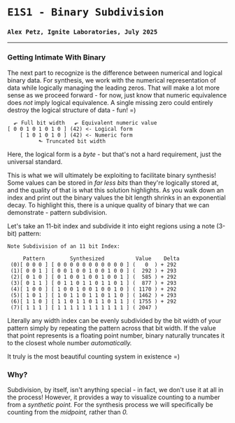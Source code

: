 # `E1S1 - Binary Subdivision`
### `Alex Petz, Ignite Laboratories, July 2025`

---

### Getting Intimate With Binary
The next part to recognize is the difference between numerical and logical binary data.  For synthesis, we work
with the numerical representation of data while logically managing the leading zeros.  That will make a lot
more sense as we proceed forward - for now, just know that numeric equivalence does _not_ imply logical equivalence.
A single missing zero could entirely destroy the logical structure of data - fun! =)

      ⬐ Full bit width   ⬐ Equivalent numeric value
    [ 0 0 1 0 1 0 1 0 ] (42) <- Logical form
        [ 1 0 1 0 1 0 ] (42) <- Numeric form
              ⬑ Truncated bit width

Here, the logical form is a _byte_ - but that's not a hard requirement, just the universal standard.

This is what we will ultimately be exploiting to facilitate binary synthesis!  Some values can be stored in
_far less bits_ than they're logically stored at, and the quality of that is what this solution highlights.
As you walk down an index and print out the binary values the bit length shrinks in an exponential decay.  To
highlight this, there is a unique quality of binary that we can demonstrate - pattern subdivision.

Let's take an 11-bit index and subdivide it into eight regions using a note (3-bit) pattern:


    Note Subdivision of an 11 bit Index:
 
         Pattern        Synthesized          Value    Delta   
     (0)[ 0 0 0 ] [ 0 0 0 0 0 0 0 0 0 0 0 ] (   0  ) + 292
     (1)[ 0 0 1 ] [ 0 0 1 0 0 1 0 0 1 0 0 ] (  292 ) + 293
     (2)[ 0 1 0 ] [ 0 1 0 0 1 0 0 1 0 0 1 ] (  585 ) + 292
     (3)[ 0 1 1 ] [ 0 1 1 0 1 1 0 1 1 0 1 ] (  877 ) + 293
     (4)[ 1 0 0 ] [ 1 0 0 1 0 0 1 0 0 1 0 ] ( 1170 ) + 292
     (5)[ 1 0 1 ] [ 1 0 1 1 0 1 1 0 1 1 0 ] ( 1462 ) + 293
     (6)[ 1 1 0 ] [ 1 1 0 1 1 0 1 1 0 1 1 ] ( 1755 ) + 292
     (7)[ 1 1 1 ] [ 1 1 1 1 1 1 1 1 1 1 1 ] ( 2047 )

Literally any width index can be evenly subdivided by the bit width of your pattern simply by repeating
the pattern across that bit width.  If the value that point represents is a floating point number, binary
naturally truncates it to the closest whole number _automatically._  

It truly is the most beautiful counting system in existence =)

### Why?
Subdivision, by itself, isn't anything special - in fact, we don't use it at all in the process!  However,
it provides a way to visualize counting to a number from a _synthetic point._  For the synthesis process
we will specifically be counting from the _midpoint,_ rather than _0._